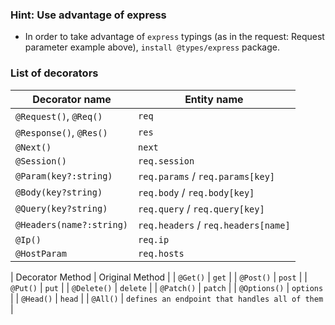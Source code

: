 ### Hint: Use advantage of express
- In order to take advantage of `express` typings (as in the request: Request parameter example above), `install @types/express` package.

### List of decorators
| Decorator name | Entity name |
| -- | -- |
| `@Request()`, `@Req()` | `req` |
| `@Response()`, `@Res()` | `res` |
| `@Next()` | `next` |
| `@Session()` | `req.session` |
| `@Param(key?:string)` | `req.params` / `req.params[key]` |
| `@Body(key?string)` | `req.body` / `req.body[key]` |
| `@Query(key?string)` | `req.query` / `req.query[key]` |
| `@Headers(name?:string)` | `req.headers` / `req.headers[name]` |
| `@Ip()` | `req.ip` |
| `@HostParam` | `req.hosts` |

| Decorator Method | Original Method  |
| `@Get()` | `get` |
| `@Post()` | `post` |
| `@Put()` | `put` |
| `@Delete()` | `delete` |
| `@Patch()` | `patch` |
| `@Options()` | `options` |
| `@Head()` | `head` |
| `@All()` | `defines an endpoint that handles all of them` |
